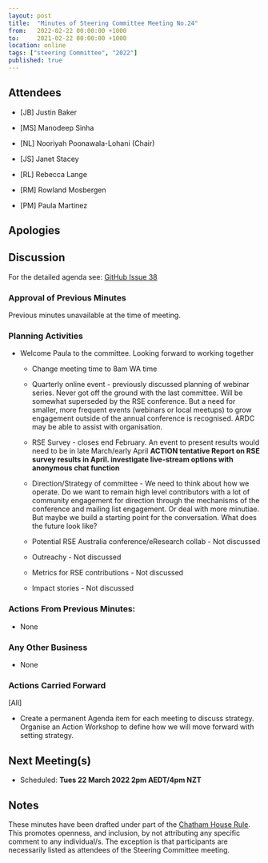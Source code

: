 ```yaml
---
layout: post
title:  "Minutes of Steering Committee Meeting No.24"
from:   2022-02-22 00:00:00 +1000    
to:     2021-02-22 00:00:00 +1000    
location: online
tags: ["steering Committee", "2022"]
published: true                     
---
```


## Attendees

-   [JB] Justin Baker

-   [MS] Manodeep Sinha

-   [NL] Nooriyah Poonawala-Lohani (Chair)

-   [JS] Janet Stacey

-   [RL] Rebecca Lange

-   [RM] Rowland Mosbergen

-   [PM] Paula Martinez

## Apologies

## Discussion

For the detailed agenda see: [GitHub Issue
38](https://github.com/rse-aunz/organisation/issues/38)

### Approval of Previous Minutes

Previous minutes unavailable at the time of meeting.

### Planning Activities

-   Welcome Paula to the committee. Looking forward to working together

    -   Change meeting time to 8am WA time

    -   Quarterly online event - previously discussed planning of webinar
        series. Never got off the ground with the last committee. Will be
        somewhat superseded by the RSE conference. But a need for smaller, more
        frequent events (webinars or local meetups) to grow engagement outside
        of the annual conference is recognised. ARDC may be able to assist with
        organisation.

    -   RSE Survey - closes end February. An event to present results would need
        to be in late March/early April **ACTION tentative Report on RSE survey
        results in April. investigate live-stream options with anonymous chat
        function**

    -   Direction/Strategy of committee - We need to think about how we operate.
        Do we want to remain high level contributors with a lot of community
        engagement for direction through the mechanisms of the conference and
        mailing list engagement. Or deal with more minutiae. But maybe we build
        a starting point for the conversation. What does the future look like?

    -   Potential RSE Australia conference/eResearch collab - Not discussed

    -   Outreachy - Not discussed

    -   Metrics for RSE contributions - Not discussed

    -   Impact stories - Not discussed

### Actions From Previous Minutes:

-   None

### Any Other Business

-   None

### Actions Carried Forward

[All]

-   Create a permanent Agenda item for each meeting to discuss strategy.
    Organise an Action Workshop to define how we will move forward with setting
    strategy.

## Next Meeting(s)

-   Scheduled: **Tues 22 March 2022 2pm AEDT/4pm NZT**

## Notes

These minutes have been drafted under part of the [Chatham House
Rule](https://www.chathamhouse.org/chatham-house-rule). This promotes openness,
and inclusion, by not attributing any specific comment to any individual/s. The
exception is that participants are necessarily listed as attendees of the
Steering Committee meeting.
